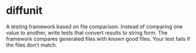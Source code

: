 diffunit
========

A testing framework based on file comparison.  Instead of comparing one value to another, write tests that convert results to string form.  The framework compares generated files with known good files.  Your test fails if the files don't match.